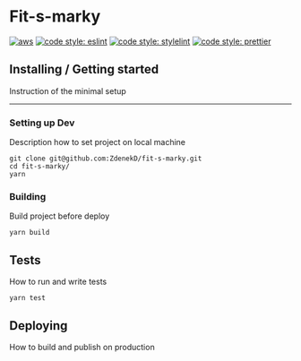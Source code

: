 # Fit-s-marky

[![aws](https://codebuild.eu-central-1.amazonaws.com/badges?uuid=eyJlbmNyeXB0ZWREYXRhIjoiUHMvWE1xeitFRmdRaFZMeHBCOUtFNWUzazBOWGsvaUJTWmVZY0JZbnJoTmtzSG9YTm1QeTRrMVlzYmhkeFBjNHJTMnJPU3Z2bVpuZVR4S21ib2txdW5nPSIsIml2UGFyYW1ldGVyU3BlYyI6IkNodGp0ZGM1VFo2Umx5cDUiLCJtYXRlcmlhbFNldFNlcmlhbCI6MX0%3D&branch=master)](https://aws.amazon.com/codebuild/)
[![code style: eslint](https://img.shields.io/badge/code%20style-eslint-%23463fd4)](https://eslint.org) [![code style: stylelint](https://img.shields.io/badge/code%20style-stylelint-success)](https://stylelint.io) [![code style: prettier](https://img.shields.io/badge/code_style-prettier-ff69b4.svg?style=flat-square)](https://github.com/prettier/prettier)

## Installing / Getting started

Instruction of the minimal setup

---

### Setting up Dev

Description how to set project on local machine

```
git clone git@github.com:ZdenekD/fit-s-marky.git
cd fit-s-marky/
yarn
```

### Building

Build project before deploy

```
yarn build
```

## Tests

How to run and write tests

```shell
yarn test
```

## Deploying

How to build and publish on production
